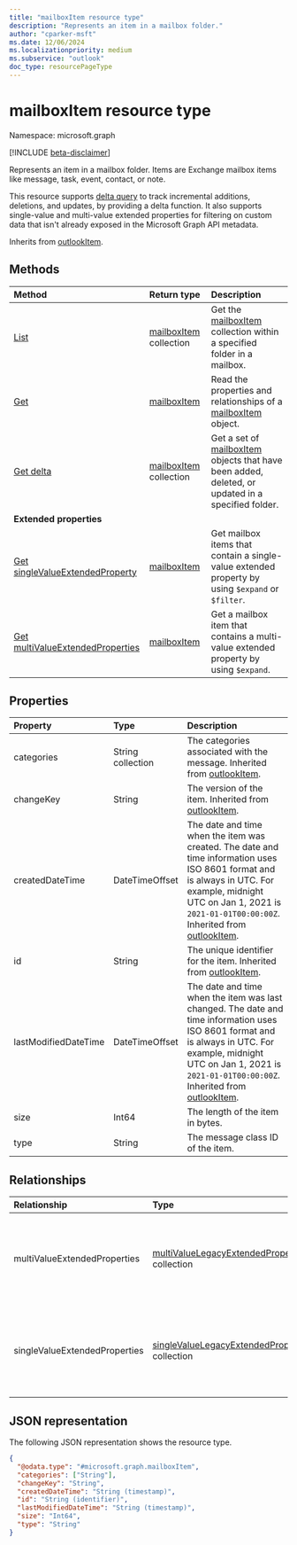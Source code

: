 ```yaml
---
title: "mailboxItem resource type"
description: "Represents an item in a mailbox folder."
author: "cparker-msft"
ms.date: 12/06/2024
ms.localizationpriority: medium
ms.subservice: "outlook"
doc_type: resourcePageType
---
```


# mailboxItem resource type

Namespace: microsoft.graph

[!INCLUDE [beta-disclaimer](../../includes/beta-disclaimer.md)]

Represents an item in a mailbox folder. Items are Exchange mailbox items like message, task, event, contact, or note.

This resource supports [delta query](/graph/delta-query-overview) to track incremental additions, deletions, and updates, by providing a delta function. It also supports single-value and multi-value extended properties for filtering on custom data that isn't already exposed in the Microsoft Graph API metadata.

Inherits from [outlookItem](../resources/outlookitem.md).

## Methods
|Method|Return type|Description|
|:---|:---|:---|
|[List](../api/mailboxfolder-list-items.md)|[mailboxItem](../resources/mailboxitem.md) collection|Get the [mailboxItem](../resources/mailboxitem.md) collection within a specified folder in a mailbox.|
|[Get](../api/mailboxitem-get.md)|[mailboxItem](../resources/mailboxitem.md)|Read the properties and relationships of a [mailboxItem](../resources/mailboxitem.md) object.|
|[Get delta](../api/mailboxitem-delta.md)|[mailboxItem](../resources/mailboxitem.md) collection|Get a set of [mailboxItem](../resources/mailboxitem.md) objects that have been added, deleted, or updated in a specified folder.|
|**Extended properties**| | |
|[Get singleValueExtendedProperty](../api/singlevaluelegacyextendedproperty-get.md)|[mailboxItem](../resources/mailboxitem.md)|Get mailbox items that contain a single-value extended property by using `$expand` or `$filter`.|
|[Get multiValueExtendedProperties](../api/multivaluelegacyextendedproperty-get.md)|[mailboxItem](../resources/mailboxitem.md)|Get a mailbox item that contains a multi-value extended property by using `$expand`.|

## Properties
|Property|Type|Description|
|:---|:---|:---|
|categories|String collection|The categories associated with the message. Inherited from [outlookItem](../resources/outlookitem.md).|
|changeKey|String|The version of the item. Inherited from [outlookItem](../resources/outlookitem.md).|
|createdDateTime|DateTimeOffset|The date and time when the item was created. The date and time information uses ISO 8601 format and is always in UTC. For example, midnight UTC on Jan 1, 2021 is `2021-01-01T00:00:00Z`. Inherited from [outlookItem](../resources/outlookitem.md).|
|id|String|The unique identifier for the item. Inherited from [outlookItem](../resources/outlookitem.md).|
|lastModifiedDateTime|DateTimeOffset|The date and time when the item was last changed. The date and time information uses ISO 8601 format and is always in UTC. For example, midnight UTC on Jan 1, 2021 is `2021-01-01T00:00:00Z`. Inherited from [outlookItem](../resources/outlookitem.md).|
|size|Int64|The length of the item in bytes.|
|type|String|The message class ID of the item.|

## Relationships
|Relationship|Type|Description|
|:---|:---|:---|
|multiValueExtendedProperties|[multiValueLegacyExtendedProperty](../resources/multivaluelegacyextendedproperty.md) collection|The collection of multi-value extended properties defined for the **mailboxItem**.|
|singleValueExtendedProperties|[singleValueLegacyExtendedProperty](../resources/singlevaluelegacyextendedproperty.md) collection|The collection of single-value extended properties defined for the **mailboxItem**.|

## JSON representation
The following JSON representation shows the resource type.
<!-- {
  "blockType": "resource",
  "keyProperty": "id",
  "@odata.type": "microsoft.graph.mailboxItem",
  "baseType": "microsoft.graph.outlookItem",
  "openType": false
}
-->
``` json
{
  "@odata.type": "#microsoft.graph.mailboxItem",
  "categories": ["String"],
  "changeKey": "String",
  "createdDateTime": "String (timestamp)",
  "id": "String (identifier)",
  "lastModifiedDateTime": "String (timestamp)",
  "size": "Int64",
  "type": "String"
}
```
